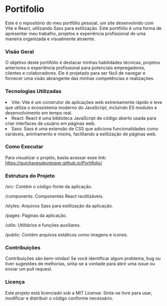 # Portifolio

Este é o repositório do meu portfólio pessoal, um site desenvolvido com Vite e React, utilizando Sass para estilização. Este portifólio é uma forma de apresentar meu trabalho, projetos e experiência profissional de uma maneira organizada e visualmente atraente.

### Visão Geral

O objetivo deste portifólio é destacar minhas habilidades técnicas, projetos anteriores e experiência profissional para potenciais empregadores, clientes e colaboradores. Ele é projetado para ser fácil de navegar e fornecer uma visão abrangente das minhas competências e realizações.

### Tecnologias Utilizadas

<li>Vite: Vite é um construtor de aplicações web extremamente rápido e leve que utiliza o ecossistema moderno do JavaScript, incluindo ES modules e desenvolvimento em tempo real.</li>
<li>React: React é uma biblioteca JavaScript de código aberto usada para criar interfaces de usuário em páginas web.</li>
<li>Sass: Sass é uma extensão de CSS que adiciona funcionalidades como variáveis, 
aninhamento e mixins, facilitando a estilização de páginas web.</li>


### Como Executar

Para visualizar o projeto, basta acessar esse link:
<a href="https://guichavesdeveloper.github.io/Portifolio/" target='_blank'>https://guichavesdeveloper.github.io/Portifolio/</a>

### Estrutura do Projeto

/src: Contém o código-fonte da aplicação.

/components: Componentes React reutilizáveis.

/styles: Arquivos Sass para estilização da aplicação.

/pages: Páginas da aplicação.

/utils: Utilitários e funções auxiliares.

/public: Contém arquivos estáticos como imagens e ícones.

### Contribuições

Contribuições são bem-vindas! Se você identificar algum problema, bug ou tiver sugestões de melhorias, sinta-se à vontade para abrir uma issue ou enviar um pull request.

### Licença

Este projeto está licenciado sob a MIT License. Sinta-se livre para usar, modificar e distribuir o código conforme necessário.